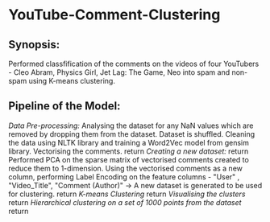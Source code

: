# YouTube-Comment-Clustering
## Synopsis:
Performed classfification of the comments on the videos of four YouTubers - Cleo Abram, Physics Girl, Jet Lag: The Game, Neo into spam and non-spam using K-means clustering.
## Pipeline of the Model:
*Data Pre-processing:*
Analysing the dataset for any NaN values which are removed by dropping them from the dataset. Dataset is shuffled. Cleaning the data using NLTK library and training a Word2Vec model from gensim library. Vectorising the comments.   return 
*Creating a new dataset:*   return 
Performed PCA on the sparse matrix of vectorised comments created to reduce them to 1-dimension. Using the vectorised comments as a new column, performing Label Encoding on the feature columns - "User" , "Video_Title", "Comment (Author)" -> A new dataset is generated to be used for clustering.   return
*K-means Clustering*   return
*Visualising the clusters*   return
*Hierarchical clustering on a set of 1000 points from the dataset*   return
